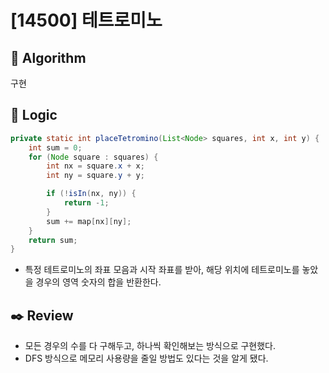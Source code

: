 # [14500] 테트로미노

## :pushpin: **Algorithm**

구현

## :round_pushpin: **Logic**

```java
private static int placeTetromino(List<Node> squares, int x, int y) {
    int sum = 0;
    for (Node square : squares) {
        int nx = square.x + x;
        int ny = square.y + y;

        if (!isIn(nx, ny)) {
            return -1;
        }
        sum += map[nx][ny];
    }
    return sum;
}
```

- 특정 테트로미노의 좌표 모음과 시작 좌표를 받아, 해당 위치에 테트로미노를 놓았을 경우의 영역 숫자의 합을 반환한다.

## :black_nib: **Review**
- 모든 경우의 수를 다 구해두고, 하나씩 확인해보는 방식으로 구현했다.
- DFS 방식으로 메모리 사용량을 줄일 방법도 있다는 것을 알게 됐다.